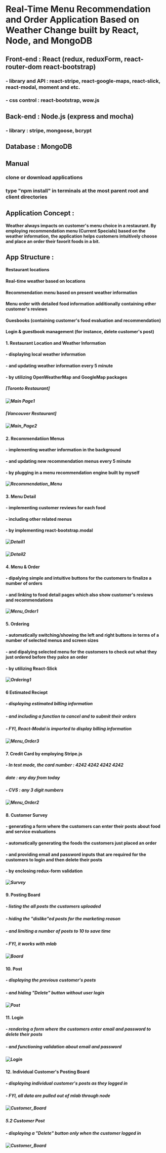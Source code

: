 # Real-Time Menu Recommendation and Order Application Based on Weather Change built by React, Node, and MongoDB

## Front-end : React (redux, reduxForm, react-router-dom react-bootstrap)
###  - library and API : react-stripe, react-google-maps, react-slick, react-modal, moment and etc.
###  - css control : react-bootstrap, wow.js
## Back-end : Node.js (express and mocha)
###  - library : stripe, mongoose, bcrypt
## Database : MongoDB

## Manual
### clone or download applications
### type "npm install" in terminals at the most parent root and client directories  

## Application Concept :
#### Weather always impacts on customer's menu choice in a restaurant. By employing recommendation menu (Current Specials) based on the weather information, the application helps customers intuitively choose and place an order their favorit foods in a bit.

## App Structure :
#### Restaurant locations
#### Real-time weather based on locations
#### Recommendation menu based on present weather information
#### Menu order with detailed food information additionally containing other customer's reviews
#### Guesbooks (containing customer's food evaluation and recommendation)
#### Login & guestbook management (for instance, delete customer's post)

#### 1. Restaurant Location and Weather Information
####      - displaying local weather information 
####      - and updating weather information every 5 minute 
####      - by utilizing OpenWeatherMap and GoogleMap packages
##### [Toronto Restaurant]
##### ![Main Page1](/client/public/images/git_readme/location.PNG)
##### [Vancouver Restaurant]
##### ![Main_Page2](/client/public/images/git_readme/location2.PNG)
#### 2. Recommendatiion Menus  
####      - implementing weather information in the background
####      - and updating new recommendation menus every 5 minute
####      - by plugging in a menu recommendation engine built by myself
##### ![Recommendation_Menu](client/public/images/git_readme/recommendation.PNG)
#### 3. Menu Detail  
####      - implementing customer reviews for each food
####      - including other related menus
####      - by implementing react-bootstrap.modal
##### ![Detail1](client/public/images/git_readme/detail1.PNG)
##### ![Detail2](client/public/images/git_readme/detail2.PNG)
#### 4. Menu & Order  
####      - dipalying simple and intuitive buttons for the customers to finalize a number of orders
####      - and linking to food detail pages which also show customer's reviews and recommendations
##### ![Menu_Order1](client/public/images/git_readme/selectMenu.PNG)
#### 5. Ordering  
####      - automatically switching/showing the left and right buttons in terms of a number of selected menus and screen sizes        
####      - and dipalying selected menu for the customers to check out what they just ordered before they palce an order
####      - by utilizing React-Slick 
##### ![Ordering1](client/public/images/git_readme/placeanorder.PNG)
#### 6 Estimated Reciept
#####     - displaying estimated billing information 
#####     - and including a function to cancel and to submit their orders
#####     - FYI, React-Modal is imported to display billing information
##### ![Menu_Order3](client/public/images/git_readme/bill.PNG)
#### 7. Credit Card by employing Stripe.js
#####     - In test mode, the card number : 4242 4242 4242 4242
#####       date : any day from today
#####     - CVS : any 3 digit numbers
##### ![Menu_Order2](client/public/images/git_readme/creditcard.PNG)
#### 8. Customer Survey  
####      - generating a form where the customers can enter their posts about food and service evaluations
####      - automatically generating the foods the customers just placed an order
####      - and providing email and password inputs that are required for the customers to login and then delete their posts
####      - by enclosing redux-form validation
##### ![Survey](client/public/images/git_readme/survey.PNG)
#### 9. Posting Board
#####     - listing the all posts the customers uploaded 
#####     - hiding the "dislike"ed posts for the marketing reason
#####     - and limiting a number of posts to 10 to save time
#####     - FYI, it works with mlab 
##### ![Board](client/public/images/git_readme/postingboard.PNG)
#### 10. Post
#####     - displaying the previous customer's posts 
#####     - and hiding "Delete" button without user login
##### ![Post](client/public/images/git_readme/post.PNG)
#### 11. Login
#####     - rendering a form where the customers enter email and password to delete their posts 
#####     - and functioning validation about email and password
##### ![Login](client/public/images/git_readme/login.PNG)
#### 12. Individual Customer's Posting Board
#####     - displaying individual customer's posts as they logged in
#####     - FYI, all data are pulled out of mlab through node
##### ![Customer_Board](client/public/images/git_readme/yourposts.PNG)
##### 5.2 Customer Post
#####     - displaying a "Delete" button only when the customer logged in 
##### ![Customer_Board](client/public/images/git_readme/eachpost.PNG)






